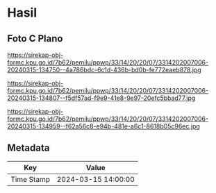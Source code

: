 # Hasil

## Foto C Plano

https://sirekap-obj-formc.kpu.go.id/7b62/pemilu/ppwp/33/14/20/20/07/3314202007006-20240315-134750--4a786bdc-6c1d-436b-bd0b-fe772eaeb878.jpg

https://sirekap-obj-formc.kpu.go.id/7b62/pemilu/ppwp/33/14/20/20/07/3314202007006-20240315-134807--f5df57ad-f9e9-41e8-9e97-20efc5bbad77.jpg

https://sirekap-obj-formc.kpu.go.id/7b62/pemilu/ppwp/33/14/20/20/07/3314202007006-20240315-134959--f62a56c8-e94b-481e-a6c1-8618b05c96ec.jpg


## Metadata

| Key        | Value               |
| ---------- | ------------------- |
| Time Stamp | 2024-03-15 14:00:00 |



